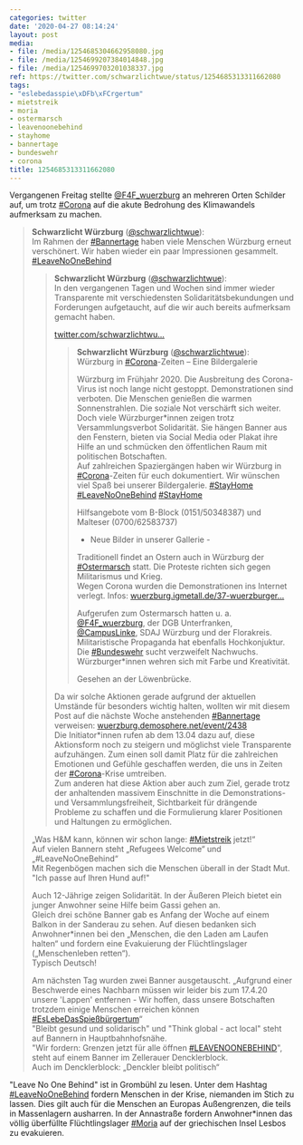 ```yaml
---
categories: twitter
date: '2020-04-27 08:14:24'
layout: post
media:
- file: /media/1254685304662958080.jpg
- file: /media/1254699207384014848.jpg
- file: /media/1254699703201038337.jpg
ref: https://twitter.com/schwarzlichtwue/status/1254685313311662080
tags:
- "eslebedasspie\xDFb\xFCrgertum"
- mietstreik
- moria
- ostermarsch
- leavenoonebehind
- stayhome
- bannertage
- bundeswehr
- corona
title: 1254685313311662080
---
```

Vergangenen Freitag stellte [@F4F_wuerzburg](https://twitter.com/F4F_wuerzburg) an mehreren Orten Schilder auf, um trotz [#Corona](/t/corona) auf die akute Bedrohung des Klimawandels aufmerksam zu machen.  
> <b>Schwarzlicht Würzburg</b> ([@schwarzlichtwue](https://twitter.com/schwarzlichtwue)):  
>Im Rahmen der [#Bannertage](/t/bannertage) haben viele Menschen Würzburg erneut verschönert. Wir haben wieder ein paar Impressionen gesammelt. [#LeaveNoOneBehind](/t/leavenoonebehind)    
>> <b>Schwarzlicht Würzburg</b> ([@schwarzlichtwue](https://twitter.com/schwarzlichtwue)):    
>>In den vergangenen Tagen und Wochen sind immer wieder Transparente mit verschiedensten Solidaritätsbekundungen und Forderungen aufgetaucht, auf die wir auch bereits aufmerksam gemacht haben.    
>>    
>>[twitter.com/schwarzlichtwu…](https://twitter.com/schwarzlichtwue/status/1247813472446021633?s=19)    
>>> <b>Schwarzlicht Würzburg</b> ([@schwarzlichtwue](https://twitter.com/schwarzlichtwue)):      
>>>Würzburg in [#Corona](/t/corona)-Zeiten – Eine Bildergalerie      
>>>      
>>>      
>>>      
>>>Würzburg im Frühjahr 2020. Die Ausbreitung des Corona-Virus ist noch lange nicht gestoppt. Demonstrationen sind verboten. Die Menschen genießen die warmen Sonnenstrahlen. Die soziale Not verschärft sich weiter.       
>>>Doch viele Würzburger\*innen zeigen trotz Versammlungsverbot Solidarität. Sie hängen Banner aus den Fenstern, bieten via Social Media oder Plakat ihre Hilfe an und schmücken den öffentlichen Raum mit politischen Botschaften.       
>>>Auf zahlreichen Spaziergängen haben wir Würzburg in [#Corona](/t/corona)-Zeiten für euch dokumentiert. Wir wünschen viel Spaß bei unserer Bildergalerie. [#StayHome](/t/stayhome)       
>>>[#LeaveNoOneBehind](/t/leavenoonebehind) [#StayHome](/t/stayhome)       
>>>      
>>>      
>>>      
>>>Hilfsangebote vom B-Block (0151/50348387) und Malteser (0700/62583737)       
>>>- Neue Bilder in unserer Gallerie -      
>>>      
>>>      
>>>      
>>>Traditionell findet an Ostern auch in Würzburg der [#Ostermarsch](/t/ostermarsch) statt. Die Proteste richten sich gegen Militarismus und Krieg.       
>>>Wegen Corona wurden die Demonstrationen ins Internet verlegt. Infos: [wuerzburg.igmetall.de/37-wuerzburger…](https://wuerzburg.igmetall.de/37-wuerzburger-ostermarsch-in-2020-digital/)      
>>>      
>>>      
>>>      
>>>Aufgerufen zum Ostermarsch hatten u. a. [@F4F_wuerzburg](https://twitter.com/F4F_wuerzburg), der DGB Unterfranken, [@CampusLinke](https://twitter.com/CampusLinke), SDAJ Würzburg und der Florakreis.      
>>>Militaristische Propaganda hat ebenfalls Hochkonjuktur. Die [#Bundeswehr](/t/bundeswehr) sucht verzweifelt Nachwuchs. Würzburger\*innen wehren sich mit Farbe und Kreativität.       
>>>      
>>>      
>>>      
>>>Gesehen an der Löwenbrücke.       
>>    
>>    
>>Da wir solche Aktionen gerade aufgrund der aktuellen Umstände für besonders wichtig halten, wollten wir mit diesem Post auf die nächste Woche anstehenden [#Bannertage](/t/bannertage) verweisen: [wuerzburg.demosphere.net/event/2438](https://wuerzburg.demosphere.net/event/2438)    
>>Die Initiator\*innen rufen ab dem 13.04 dazu auf, diese Aktionsform noch zu steigern und möglichst viele Transparente aufzuhängen. Zum einen soll damit Platz für die zahlreichen Emotionen und Gefühle geschaffen werden, die uns in Zeiten der [#Corona](/t/corona)-Krise umtreiben.    
>>Zum anderen hat diese Aktion aber auch zum Ziel, gerade trotz der anhaltenden massivem Einschnitte in die Demonstrations- und Versammlungsfreiheit, Sichtbarkeit für drängende Probleme zu schaffen und die Formulierung klarer Positionen und Haltungen zu ermöglichen.    
>  
>  
>„Was H&amp;M kann, können wir schon lange: [#Mietstreik](/t/mietstreik) jetzt!“   
>Auf vielen Bannern steht „Refugees Welcome“ und „#LeaveNoOneBehind“   
>Mit Regenbögen machen sich die Menschen überall in der Stadt Mut.   
>"Ich passe auf Ihren Hund auf!"  
>  
>  
>  
>Auch 12-Jährige zeigen Solidarität. In der Äußeren Pleich bietet ein junger Anwohner seine Hilfe beim Gassi gehen an.   
>Gleich drei schöne Banner gab es Anfang der Woche auf einem Balkon in der Sanderau zu sehen. Auf diesen bedanken sich Anwohner\*innen bei den „Menschen, die den Laden am Laufen halten“ und fordern eine Evakuierung der Flüchtlingslager („Menschenleben retten“).   
>Typisch Deutsch!  
>  
>  
>  
>Am nächsten Tag wurden zwei Banner ausgetauscht. „Aufgrund einer Beschwerde eines Nachbarn müssen wir leider bis zum 17.4.20 unsere 'Lappen' entfernen - Wir hoffen, dass unsere Botschaften trotzdem einige Menschen erreichen können [#EsLebeDasSpießbürgertum](/t/eslebedasspießbürgertum)“   
>"Bleibt gesund und solidarisch" und "Think global - act local" steht auf Bannern in Hauptbahnhofsnähe.   
>"Wir fordern: Grenzen jetzt für alle öffnen [#LEAVENOONEBEHIND](/t/leavenoonebehind)", steht auf einem Banner im Zellerauer Dencklerblock.   
>Auch im Dencklerblock: „Denckler bleibt politisch“   


"Leave No One Behind" ist in Grombühl zu lesen. Unter dem Hashtag [#LeaveNoOneBehind](/t/leavenoonebehind) fordern Menschen in der Krise, niemanden im Stich zu lassen. Dies gilt auch für die Menschen an Europas Außengrenzen, die teils in Massenlagern ausharren. 
In der Annastraße fordern Anwohner\*innen das völlig überfüllte Flüchtlingslager [#Moria](/t/moria) auf der griechischen Insel Lesbos zu evakuieren. 